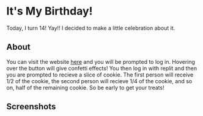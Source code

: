 # It's My Birthday!
Today, I turn 14! Yay!! I decided to make a little celebration about it.

## About
You can visit the website [here](...) and you will be prompted to log in. Hovering over the button will give confetti effects!
You then log in with replit and then you are prompted to recieve a slice of cookie. The first person will receive 1/2 of the cookie, the second person will recieve 1/4 of the cookie, and so on, half of the remaining cookie. So be early to get your treats!

## Screenshots